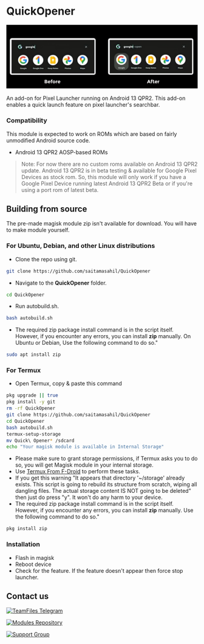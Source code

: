 # QuickOpener

![Header Image](https://raw.githubusercontent.com/saitamasahil/QuickOpener/main/banner.jpg)

An add-on for Pixel Launcher running on Android 13 QPR2. This add-on enables a quick launch feature on pixel launcher's searchbar.

### Compatibility
This module is expected to work on ROMs which are based on fairly unmodified Android source code.
- Android 13 QPR2 AOSP-based ROMs
> Note: For now there are no custom roms available on Android 13 QPR2 update. Android 13 QPR2 is in beta testing & available for Google Pixel Devices as stock rom. So, this module will only work if you have a Google Pixel Device running latest Android 13 QPR2 Beta or if you're using a port rom of latest beta.

## Building from source
The pre-made magisk module zip isn't available for download. You will have to make module yourself.

### For Ubuntu, Debian, and other Linux distributions
- Clone the repo using git.
```sh
git clone https://github.com/saitamasahil/QuickOpener
```
- Navigate to the **QuickOpener** folder.
```sh
cd QuickOpener
```
- Run autobuild.sh.
```sh
bash autobuild.sh
```
- The required zip package install command is in the script itself. However, if you encounter any errors, you can install **zip** manually. On Ubuntu or Debian, Use the following command to do so."
```sh
sudo apt install zip
```

### For Termux
- Open Termux, copy & paste this command
```sh
pkg upgrade || true
pkg install -y git
rm -rf QuickOpener
git clone https://github.com/saitamasahil/QuickOpener
cd QuickOpener
bash autobuild.sh
termux-setup-storage
mv Quick\ Opener* /sdcard
echo "Your magisk module is available in Internal Storage"
```
- Please make sure to grant storage permissions, if Termux asks you to do so, you will get Magisk module in your internal storage.
- Use [Termux From F-Droid](https://f-droid.org/en/packages/com.termux/) to perform these tasks.
- If you get this warning "It appears that directory '~/storage' already exists.
This script is going to rebuild its structure from
scratch, wiping all dangling files. The actual storage
content IS NOT going to be deleted" then just do press "y". It won't do any harm to your device.
- The required zip package install command is in the script itself. However, if you encounter any errors, you can install **zip** manually. Use the following command to do so."
```sh
pkg install zip
```

### Installation
- Flash in magisk
- Reboot device
- Check for the feature. If the feature doesn't appear then force stop launcher.

## Contact us
[![TeamFiles Telegram](https://img.shields.io/badge/Telegram-TeamFiles-%2326A5E4?logo=Telegram)](https://telegram.me/filesfederation)

[![Modules Repository](https://img.shields.io/badge/Telegram-Modules%20Repository-%2326A5E4?logo=Telegram)](https://telegram.me/modulesrepo)

[![Support Group](https://img.shields.io/badge/Telegram-Support%20Group-%2326A5E4?logo=Telegram)](https://telegram.me/fileschat)